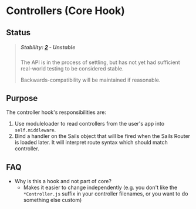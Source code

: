 # Controllers (Core Hook)

## Status

> ##### Stability: [2](http://nodejs.org/api/documentation.html#documentation_stability_index) - Unstable
>
> The API is in the process of settling, but has not yet had sufficient real-world testing to be considered stable.  
>
> Backwards-compatibility will be maintained if reasonable.


## Purpose

The controller hook's responsibilities are:

1. Use moduleloader to read controllers from the user's app into `self.middleware`.
2. Bind a handler on the Sails object that will be fired when the Sails Router is loaded later.  It will interpret route syntax which should match controller.



## FAQ

+ Why is this a hook and not part of core?
  + Makes it easier to change independently (e.g. you don't like the `*Controller.js` suffix in your controller filenames, or you want to do something else custom)
